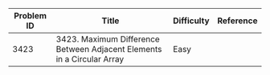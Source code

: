 | Problem ID | Title | Difficulty | Reference
| --- | --- | --- | ---
| 3423 | 3423. Maximum Difference Between Adjacent Elements in a Circular Array | Easy | 
